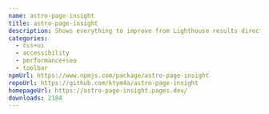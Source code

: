 ```yaml
---
name: astro-page-insight
title: astro-page-insight
description: Shows everything to improve from Lighthouse results directly on the page.
categories:
  - css+ui
  - accessibility
  - performance+seo
  - toolbar
npmUrl: https://www.npmjs.com/package/astro-page-insight
repoUrl: https://github.com/ktym4a/astro-page-insight
homepageUrl: https://astro-page-insight.pages.dev/
downloads: 2184
---
```

